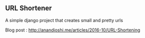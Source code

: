 ## URL Shortener
A simple django project that creates small and pretty urls

Blog post : http://anandjoshi.me/articles/2016-10/URL-Shortening
